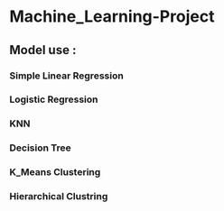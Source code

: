 # Machine_Learning-Project

## Model use : 
###  Simple Linear Regression
###  Logistic Regression
###  KNN 
###  Decision Tree
###  K_Means Clustering
###  Hierarchical Clustring
